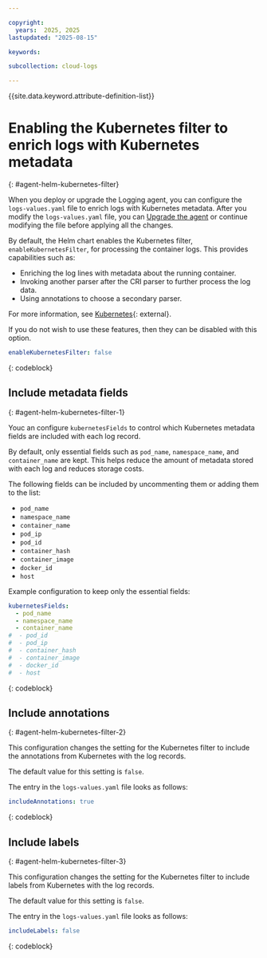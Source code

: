 ```yaml
---

copyright:
  years:  2025, 2025
lastupdated: "2025-08-15"

keywords:

subcollection: cloud-logs

---
```


{{site.data.keyword.attribute-definition-list}}


# Enabling the Kubernetes filter to enrich logs with Kubernetes metadata
{: #agent-helm-kubernetes-filter}

When you deploy or upgrade the Logging agent, you can configure the `logs-values.yaml` file to enrich logs with Kubernetes metadata. After you modify the `logs-values.yaml` file, you can [Upgrade the agent](/docs/cloud-logs?topic=cloud-logs-agent-helm-update) or continue modifying the file before applying all the changes.


By default, the Helm chart enables the Kubernetes filter, `enableKubernetesFilter`, for processing the container logs.  This provides capabilities such as:

- Enriching the log lines with metadata about the running container.
- Invoking another parser after the CRI parser to further process the log data.
- Using annotations to choose a secondary parser.

For more information, see [Kubernetes](https://docs.fluentbit.io/manual/data-pipeline/filters/kubernetes){: external}.


If you do not wish to use these features, then they can be disabled with this option.

```yaml
enableKubernetesFilter: false
```
{: codeblock}


## Include metadata fields
{: #agent-helm-kubernetes-filter-1}

Youc an configure `kubernetesFields` to control which Kubernetes metadata fields are included with each log record.

By default, only essential fields such as `pod_name`, `namespace_name`, and `container_name` are kept. This helps reduce the amount of metadata stored with each log and reduces storage costs.

The following fields can be included by uncommenting them or adding them to the list:
- `pod_name`
- `namespace_name`
- `container_name`
- `pod_ip`
- `pod_id`
- `container_hash`
- `container_image`
- `docker_id`
- `host`

Example configuration to keep only the essential fields:

```yaml
kubernetesFields:
  - pod_name
  - namespace_name
  - container_name
#  - pod_id
#  - pod_ip
#  - container_hash
#  - container_image
#  - docker_id
#  - host
```
{: codeblock}


## Include annotations
{: #agent-helm-kubernetes-filter-2}

This configuration changes the setting for the Kubernetes filter to include the annotations from Kubernetes with the log records.

The default value for this setting is `false`.

The entry in the `logs-values.yaml` file looks as follows:

```yaml
includeAnnotations: true
```
{: codeblock}


## Include labels
{: #agent-helm-kubernetes-filter-3}

This configuration changes the setting for the Kubernetes filter to include labels from Kubernetes with the log records.

The default value for this setting is `false`.

The entry in the `logs-values.yaml` file looks as follows:

```yaml
includeLabels: false
```
{: codeblock}
